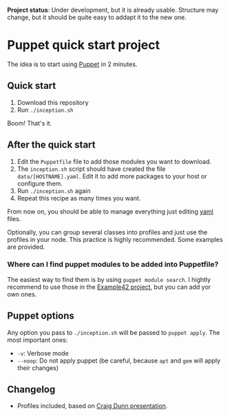 **Project status**: Under development, but it is already usable. Structure may change, but it should be quite easy to addapt it to the new one.

# Puppet quick start project

The idea is to start using [Puppet] in 2 minutes.

## Quick start

1. Download this repository
1. Run `./inception.sh`

Boom! That's it.


## After the quick start

1. Edit the `Puppetfile` file to add those modules you want to download.
1. The `inception.sh` script should have created the file `data/[HOSTNAME].yaml`. Edit it to add more packages to your host or configure them.
1. Run `./inception.sh` again
1. Repeat this recipe as many times you want.

From now on, you should be able to manage everything just editing [yaml] files.

Optionally, you can group several classes into profiles and just use the profiles in your node. This practice is highly recommended. Some examples are provided.


### Where can I find puppet modules to be added into Puppetfile?

The easiest way to find them is by using `puppet module search`. I hightly recommend to use those in the [Example42 project], but you can add yor own ones.


## Puppet options

Any option you pass to `./inception.sh` will be passed to `puppet apply`. The most important ones:

- `-v`: Verbose mode
- `--noop`: Do not apply puppet (be careful, because `apt` and `gem` will apply their changes)


## Changelog

- Profiles included, based on [Craig Dunn presentation].


[yaml]: http://www.yaml.org/
[Puppet]: http://puppetlabs.com/
[Craig Dunn presentation]: http://puppetlabs.com/presentations/designing-puppet-rolesprofiles-pattern
[Example42 project]: https://github.com/example42
